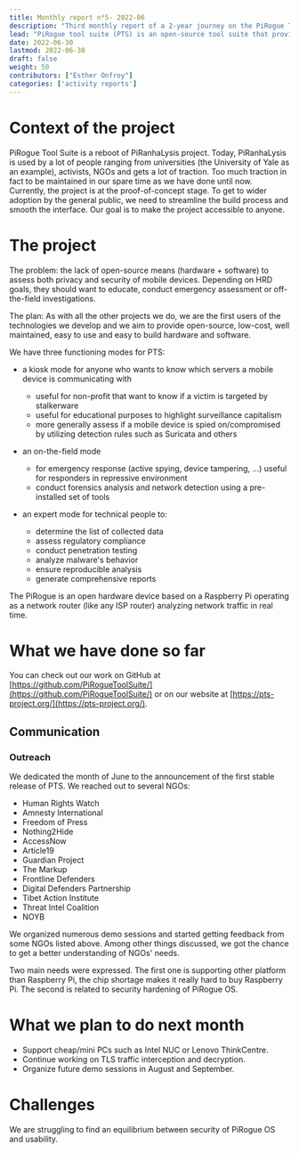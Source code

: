 ```yaml
---
title: Monthly report n⁰5- 2022-06
description: "Third monthly report of a 2-year journey on the PiRogue Tool Suite project"
lead: "PiRogue tool suite (PTS) is an open-source tool suite that provides a comprehensive mobile forensic and network traffic analysis platform."
date: 2022-06-30
lastmod: 2022-06-30
draft: false
weight: 50
contributors: ["Esther Onfroy"]
categories: ['activity reports']
---
```


# Context of the project
PiRogue Tool Suite is a reboot of PiRanhaLysis project. Today, PiRanhaLysis is used by a lot of people ranging from universities (the University of Yale as an example), activists, NGOs and gets a lot of traction. Too much traction in fact to be maintained in our spare time as we have done until now. Currently, the project is at the proof-of-concept stage. To get to wider adoption by the general public, we need to streamline the build process and smooth the interface. Our goal is to make the project accessible to anyone.

# The project
The problem: the lack of open-source means (hardware + software) to assess both privacy and security of mobile devices. Depending on HRD goals, they should want to educate, conduct emergency assessment or off-the-field investigations.

The plan: As with all the other projects we do, we are the first users of the technologies we develop and we aim to provide open-source, low-cost, well maintained, easy to use and easy to build hardware and software. 

We have three functioning modes for PTS:

- a kiosk mode for anyone who wants to know which servers a mobile device is communicating with
  - useful for non-profit that want to know if a victim is targeted by stalkerware
  - useful for educational purposes to highlight surveillance capitalism
  - more generally assess if a mobile device is spied on/compromised by utilizing detection rules such as Suricata and others

- an on-the-field mode
  - for emergency response (active spying, device tampering, ...) useful for responders in repressive environment
  - conduct forensics analysis and network detection using a pre-installed set of tools

- an expert mode for technical people to:
  - determine the list of collected data
  - assess regulatory compliance
  - conduct penetration testing 
  - analyze malware's behavior
  - ensure reproducible analysis
  - generate comprehensive reports

The PiRogue is an open hardware device based on a Raspberry Pi operating as a network router (like any ISP router) analyzing network traffic in real time. 

# What we have done so far
You can check out our work on GitHub at [https://github.com/PiRogueToolSuite/](https://github.com/PiRogueToolSuite/) or on our website at [https://pts-project.org/](https://pts-project.org/).

## Communication

### Outreach
We dedicated the month of June to the announcement of the first stable release of PTS. We reached out to several NGOs:

* Human Rights Watch
* Amnesty International
* Freedom of Press
* Nothing2Hide
* AccessNow
* Article19
* Guardian Project
* The Markup
* Frontline Defenders
* Digital Defenders Partnership
* Tibet Action Institute
* Threat Intel Coalition
* NOYB

We organized numerous demo sessions and started getting feedback from some NGOs listed above. Among other things discussed, we got the chance to get a better understanding of NGOs' needs. 

Two main needs were expressed. The first one is supporting other platform than Raspberry Pi, the chip shortage makes it really hard to buy Raspberry Pi. The second is related to security hardening of PiRogue OS.


# What we plan to do next month
- Support cheap/mini PCs such as Intel NUC or Lenovo ThinkCentre. 
- Continue working on TLS traffic interception and decryption.
- Organize future demo sessions in August and September.

# Challenges
We are struggling to find an equilibrium between security of PiRogue OS and usability.

